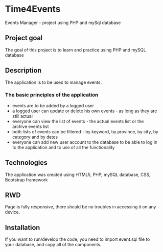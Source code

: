# Time4Events
Events Manager - project using PHP and mySql database

## Project goal
The goal of this project is to learn and practice using PHP and mySQL database

## Description
The application is to be used to manage events. 

### The basic principles of the application

* events are to be added by a logged user
* a logged user can update or delete his own events - as long as they are still actual
* everyone can view the list of events - the actual events list or the archive events list
* both lists of events can be filtered - by keyword, by province, by city, by category and by dates
* everyone can add new user account to the database to be able to log in to the application and to use of all the functionality

## Technologies

The application was created using HTML5, PHP, mySQL database, CSS, Bootstrap framework

## RWD

Page is fully responsive, there should be no troubles in accessing it on any device. 

## Installation

If you want to run/develop the code, you need to import event.sql file to your database, and copy all of the components.
